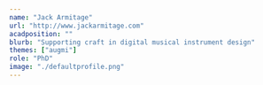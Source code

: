 ```yaml
---
name: "Jack Armitage"
url: "http://www.jackarmitage.com"
acadposition: ""
blurb: "Supporting craft in digital musical instrument design"
themes: ["augmi"]
role: "PhD"
image: "./defaultprofile.png"
---
```


